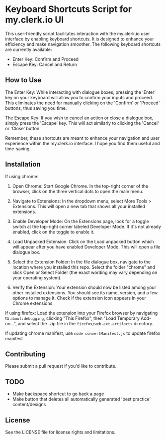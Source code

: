 # Keyboard Shortcuts Script for my.clerk.io UI

This user-friendly script facilitates interaction with the my.clerk.io user interface by enabling keyboard shortcuts. It is designed to enhance your efficiency and make navigation smoother. The following keyboard shortcuts are currently available:

- Enter Key: Confirm and Proceed
- Escape Key: Cancel and Return

## How to Use
The Enter Key: While interacting with dialogue boxes, pressing the 'Enter' key on your keyboard will allow you to confirm your inputs and proceed. This eliminates the need for manually clicking on the 'Confirm' or 'Proceed' buttons, thus saving you time.

The Escape Key: If you wish to cancel an action or close a dialogue box, simply press the 'Escape' key. This will act similarly to clicking the 'Cancel' or 'Close' button.

Remember, these shortcuts are meant to enhance your navigation and user experience within the my.clerk.io interface. I hope you find them useful and time-saving.

## Installation

If using chrome:
1. Open Chrome: Start Google Chrome. In the top-right corner of the browser, click on the three vertical dots to open the main menu.

2. Navigate to Extensions: In the dropdown menu, select More Tools > Extensions. This will open a new tab that shows all your installed extensions.

3. Enable Developer Mode: On the Extensions page, look for a toggle switch at the top-right corner labeled Developer Mode. If it's not already enabled, click on the toggle to enable it.

4. Load Unpacked Extension: Click on the Load unpacked button which will appear after you have enabled Developer Mode. This will open a file dialogue box.

5. Select the Extension Folder: In the file dialogue box, navigate to the location where you installed this repo. Select the folder "chrome" and click Open or Select Folder (the exact wording may vary depending on your operating system).

6. Verify the Extension: Your extension should now be listed among your other installed extensions. You should see its name, version, and a few options to manage it. Check if the extension icon appears in your Chrome extensions.


If using firefox:
Load the extension into your Firefox browser by navigating to `about:debugging`, clicking "This Firefox", then "Load Temporary Add-on...", and select the .zip file in the `firefox/web-ext-artifacts` directory.

If updating chrome manifest, use `node convertManifest.js` to update firefox manifest

## Contributing

Please submit a pull request if you'd like to contribute.

## TODO
- Make backspace shortcut to go back a page
- Make button that deletes all automatically generated 'best practice' content/designs

## License

See the LICENSE file for license rights and limitations.
